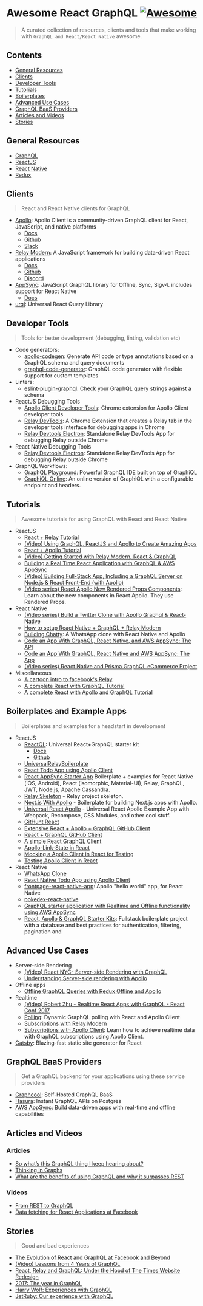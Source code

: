 # Awesome React GraphQL [![Awesome](https://cdn.rawgit.com/sindresorhus/awesome/d7305f38d29fed78fa85652e3a63e154dd8e8829/media/badge.svg)](https://github.com/sindresorhus/awesome)

> A curated collection of resources, clients and tools that make working with `GraphQL and React/React Native` awesome.

## Contents

- [General Resources](#general-resources)
- [Clients](#clients)
- [Developer Tools](#developer-tools)
- [Tutorials](#tutorials)
- [Boilerplates](#boilerplates-and-example-apps)
- [Advanced Use Cases](#advanced-use-cases)
- [GraphQL BaaS Providers](#graphql-baas-providers)
- [Articles and Videos](#articles-and-videos)
- [Stories](#stories)

## General Resources

- [GraphQL](http://graphql.org/learn/)
- [ReactJS](https://reactjs.org/docs/hello-world.html)
- [React Native](https://facebook.github.io/react-native/docs/getting-started.html)
- [Redux](https://redux.js.org/)

## Clients

> React and React Native clients for GraphQL

- [Apollo](https://www.apollographql.com/): Apollo Client is a community-driven GraphQL client for React, JavaScript, and native platforms
  - [Docs](https://www.apollographql.com/docs/react/)
  - [Github](https://github.com/apollographql)
  - [Slack](https://www.apollographql.com/slack)
- [Relay Modern](https://facebook.github.io/relay/): A JavaScript framework for building data-driven React applications
  - [Docs](https://facebook.github.io/relay/docs/en/introduction-to-relay.html)
  - [Github](https://github.com/facebook/relay)
  - [Discord](https://discord.gg/0ZcbPKXt5bX40xsQ)
- [AppSync](https://github.com/awslabs/aws-mobile-appsync-sdk-js): JavaScript GraphQL library for Offline, Sync, Sigv4. includes support for React Native
  - [Docs](https://docs.aws.amazon.com/appsync/latest/devguide/welcome.html)
- [urql](https://github.com/FormidableLabs/urql): Universal React Query Library

## Developer Tools

> Tools for better development (debugging, linting, validation etc)

- Code generators:
  - [apollo-codegen](https://github.com/apollographql/apollo-codegen): Generate API code or type annotations based on a GraphQL schema and query documents
  - [graphql-code-generator](https://github.com/dotansimha/graphql-code-generator): GraphQL code generator with flexible support for custom templates
- Linters:
  - [eslint-plugin-graphql](https://github.com/apollographql/eslint-plugin-graphql): Check your GraphQL query strings against a schema
- ReactJS Debugging Tools
  - [Apollo Client Developer Tools](https://chrome.google.com/webstore/detail/apollo-client-developer-t/jdkknkkbebbapilgoeccciglkfbmbnfm): Chrome extension for Apollo Client developer tools
  - [Relay DevTools](https://chrome.google.com/webstore/detail/relay-devtools/oppikflppfjfdpjimpdadhelffjpciba): A Chrome Extension that creates a Relay tab in the developer tools interface for debugging apps in Chrome
  - [Relay Devtools Electron](https://www.npmjs.com/package/relay-devtools): Standalone Relay DevTools App for debugging Relay outside Chrome
- React Native Debugging Tools
  - [Relay Devtools Electron](https://www.npmjs.com/package/relay-devtools): Standalone Relay DevTools App for debugging Relay outside Chrome
- GraphQL Workflows:
  - [GraphQL Playground](https://github.com/graphcool/graphql-playground): Powerful GraphQL IDE built on top of GraphiQL
  - [GraphiQL Online](https://graphiql-online.com): An online version of GraphiQL with a configurable endpoint and headers.

## Tutorials

> Awesome tutorials for using GraphQL with React and React Native

- ReactJS
  - [React + Relay Tutorial](https://www.howtographql.com/react-relay/0-introduction/)
  - [(Video) Using GraphQL, ReactJS and Apollo to Create Amazing Apps](https://youtu.be/kXH2dbnHYA0)
  - [React + Apollo Tutorial](https://www.howtographql.com/react-apollo/0-introduction/)
  - [(Video) Getting Started with Relay Modern, React & GraphQL](https://www.youtube.com/watch?v=XeALXh37WeU)
  - [Building a Real Time React Application with GraphQL & AWS AppSync](https://www.youtube.com/watch?v=qNkkPoq9D3k&t=10s)
  - [(Video) Building Full-Stack App, Including a GraphQL Server on Node.js & React Front-End (with Apollo)](https://www.youtube.com/watch?v=XeALXh37WeU)
  - [(Video series) React Apollo New Rendered Props Components](https://www.youtube.com/watch?v=gF-peiFjG0o&list=PLN3n1USn4xlnsOPMwzSG4RiaGvtKMNCmn): Learn about the new components in React Apollo. They use Rendered Props.
- React Native
  - [(Video series) Build a Twitter Clone with Apollo Graphql & React-Native](https://www.youtube.com/watch?v=33qP1QMmjv8)
  - [How to setup React Native + GraphQL + Relay Modern](https://codeburst.io/how-to-setup-a-react-native-graphql-relay-modern-a6a5f6c18353)
  - [Building Chatty](https://medium.com/react-native-training/building-chatty-a-whatsapp-clone-with-react-native-and-apollo-part-1-setup-68a02f7e11): A WhatsApp clone with React Native and Apollo
  - [Code an App With GraphQL, React Native, and AWS AppSync: The API](https://code.tutsplus.com/tutorials/code-an-app-with-graphql-and-react-native--cms-30511)
  - [Code an App With GraphQL, React Native and AWS AppSync: The App](https://code.tutsplus.com/tutorials/code-an-app-with-graphql-react-native-and-aws-appsync-the-app--cms-30569)
  - [(Video series) React Native and Prisma GraphQL eCommerce Project](https://www.youtube.com/watch?v=nyE6shIRzxM&list=PLN3n1USn4xlmqhVdKMurNREwtiUpq-SFy)
- Miscellaneous
  - [A cartoon intro to facebook's Relay](https://code-cartoons.com/a-cartoon-intro-to-facebook-s-relay-part-1-3ec1a127bca5)
  - [A complete React with GraphQL Tutorial](https://www.robinwieruch.de/react-with-graphql-tutorial/)
  - [A complete React with Apollo and GraphQL Tutorial](https://www.robinwieruch.de/react-graphql-apollo-tutorial/)

## Boilerplates and Example Apps

> Boilerplates and examples for a headstart in development

- ReactJS
  - [ReactQL](https://reactql.org/): Universal React+GraphQL starter kit
    - [Docs](https://reactql.org/docs/)
    - [Github](https://github.com/reactql/cli)
  - [UniversalRelayBoilerplate](https://github.com/codefoundries/UniversalRelayBoilerplate)
  - [React Todo App using Apollo Client](https://hasura.io/hub/projects/hasura/react-apollo-todo-app)
  - [React AppSync Starter App](https://github.com/aws-samples/aws-mobile-appsync-events-starter-react)
  Boilerplate + examples for React Native (iOS, Android), React (isomorphic, Material-UI), Relay, GraphQL, JWT, Node.js, Apache Cassandra.
  - [Relay Skeleton](https://github.com/fortruce/relay-skeleton) - Relay project skeleton.
  - [Next.js With Apollo](https://github.com/zeit/next.js/tree/master/examples/with-apollo) - Boilerplate for building Next.js apps with Apollo.
  - [Universal React Apollo](https://github.com/WeLikeGraphQL/universal-react-apollo-example) - Universal React Apollo Example App with Webpack, Recompose, CSS Modules, and other cool stuff.
  - [GitHunt React](https://github.com/apollographql/GitHunt-React)
  - [Extensive React + Apollo + GraphQL GitHub Client](https://github.com/rwieruch/react-graphql-github-apollo)
  - [React + GraphQL GitHub Client](https://github.com/rwieruch/react-graphql-github-vanilla)
  - [A simple React GraphQL Client](https://github.com/rwieruch/react-graphql-client)
  - [Apollo-Link-State in React](https://github.com/rwieruch/react-apollo-link-state-example)
  - [Mocking a Apollo Client in React for Testing](https://github.com/rwieruch/react-apollo-client-mocking-example)
  - [Testing Apollo Client in React](https://github.com/rwieruch/react-apollo-client-testing-example)
- React Native
  - [WhatsApp Clone](https://github.com/srtucker22/chatty)
  - [React Native Todo App using Apollo Client](https://hasura.io/hub/projects/hasura/react-native-apollo-todo)
  - [frontpage-react-native-app](https://github.com/apollographql/frontpage-react-native-app): Apollo "hello world" app, for React Native
  - [pokedex-react-native](https://github.com/learnapollo/pokedex-react-native)
  - [GraphQL starter application with Realtime and Offline functionality using AWS AppSync](https://github.com/aws-samples/aws-mobile-appsync-events-starter-react-native)
  - [React, Apollo & GraphQL Starter Kits](https://github.com/graphql-boilerplates/react-fullstack-graphql/): Fullstack boilerplate project with a database and best practices for authentication, filtering, pagination and

## Advanced Use Cases

- Server-side Rendering
  - [(Video) React NYC- Server-side Rendering with GraphQL](https://www.youtube.com/watch?v=YMuigDra88M)
  - [Understanding Server-side rendering with Apollo](https://dev-blog.apollodata.com/how-server-side-rendering-works-with-react-apollo-20f31b0c7348)
- Offline apps
  - [Offline GraphQL Queries with Redux Offline and Apollo](http://www.petecorey.com/blog/2017/07/24/offline-graphql-queries-with-redux-offline-and-apollo/)
- Realtime
  - [(Video) Robert Zhu - Realtime React Apps with GraphQL - React Conf 2017](https://www.youtube.com/watch?v=AYbVMNtO-ro)
  - [Polling](https://dev-blog.apollodata.com/dynamic-graphql-polling-with-react-and-apollo-client-fb36e390d250): Dynamic GraphQL polling with React and Apollo Client
  - [Subscriptions with Relay Modern](https://facebook.github.io/relay/docs/en/subscriptions.html)
  - [Subscriptions with Apollo Client](https://www.apollographql.com/docs/react/advanced/subscriptions.html): Learn how to achieve realtime data with GraphQL subscriptions using Apollo Client.
- [Gatsby](https://www.gatsbyjs.org/): Blazing-fast static site generator for React

## GraphQL BaaS Providers

> Get a GraphQL backend for your applications using these service providers

- [Graphcool](https://www.graph.cool): Self-Hosted GraphQL BaaS
- [Hasura](https://hasura.io): Instant GraphQL APIs on Postgres
- [AWS AppSync](https://aws.amazon.com/appsync/): Build data-driven apps with real-time and offline capabilities

## Articles and Videos

### Articles

- [So what’s this GraphQL thing I keep hearing about?](https://medium.freecodecamp.org/so-whats-this-graphql-thing-i-keep-hearing-about-baf4d36c20cf)
- [Thinking in Graphs](http://graphql.org/learn/thinking-in-graphs/)
- [What are the benefits of using GraphQL and why it surpasses REST](https://blog.hellocomet.co/graphql-benefits-api/)

### Videos

- [From REST to GraphQL](https://www.youtube.com/watch?v=ntBU5UXGbM8)
- [Data fetching for React Applications at Facebook](https://www.youtube.com/watch?v=9sc8Pyc51uU)

## Stories

> Good and bad experiences

- [The Evolution of React and GraphQL at Facebook and Beyond](https://developers.facebook.com/videos/f8-2017/the-evolution-of-react-and-graphql-at-facebook-and-beyond/)
- [(Video) Lessons from 4 Years of GraphQL](https://www.youtube.com/watch?v=zVNrqo9XGOs)
- [React, Relay and GraphQL: Under the Hood of The Times Website Redesign](https://open.nytimes.com/react-relay-and-graphql-under-the-hood-of-the-times-website-redesign-22fb62ea9764)
- [2017: The year in GraphQL](https://dev-blog.apollodata.com/2017-the-year-in-graphql-124a050d04c6)
- [Harry Wolf: Experiences with GraphQL](http://hswolff.com/blog/experiences-with-graphql/)
- [JetRuby: Our experience with GraphQL](https://expertise.jetruby.com/our-experience-with-node-js-react-graphql-c40007ad4373)
